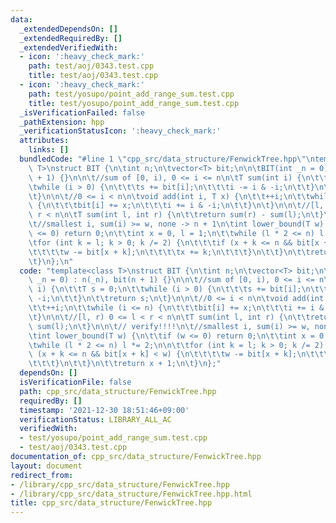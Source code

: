 ```yaml
---
data:
  _extendedDependsOn: []
  _extendedRequiredBy: []
  _extendedVerifiedWith:
  - icon: ':heavy_check_mark:'
    path: test/aoj/0343.test.cpp
    title: test/aoj/0343.test.cpp
  - icon: ':heavy_check_mark:'
    path: test/yosupo/point_add_range_sum.test.cpp
    title: test/yosupo/point_add_range_sum.test.cpp
  _isVerificationFailed: false
  _pathExtension: hpp
  _verificationStatusIcon: ':heavy_check_mark:'
  attributes:
    links: []
  bundledCode: "#line 1 \"cpp_src/data_structure/FenwickTree.hpp\"\ntemplate<class\
    \ T>\nstruct BIT {\n\tint n;\n\tvector<T> bit;\n\n\tBIT(int _n = 0) : n(_n), bit(n\
    \ + 1) {}\n\n\t//sum of [0, i), 0 <= i <= n\n\tT sum(int i) {\n\t\tT s = 0;\n\t\
    \twhile (i > 0) {\n\t\t\ts += bit[i];\n\t\t\ti -= i & -i;\n\t\t}\n\t\treturn s;\n\
    \t}\n\n\t//0 <= i < n\n\tvoid add(int i, T x) {\n\t\t++i;\n\t\twhile (i <= n)\
    \ {\n\t\t\tbit[i] += x;\n\t\t\ti += i & -i;\n\t\t}\n\t}\n\n\t//[l, r) 0 <= l <\
    \ r < n\n\tT sum(int l, int r) {\n\t\treturn sum(r) - sum(l);\n\t}\n\n\t// verify!!!!\n\
    \t//smallest i, sum(i) >= w, none -> n + 1\n\tint lower_bound(T w) {\n\t\tif (w\
    \ <= 0) return 0;\n\t\tint x = 0, l = 1;\n\t\twhile (l * 2 <= n) l *= 2;\n\n\t\
    \tfor (int k = l; k > 0; k /= 2) {\n\t\t\tif (x + k <= n && bit[x + k] < w) {\n\
    \t\t\t\tw -= bit[x + k];\n\t\t\t\tx += k;\n\t\t\t}\n\t\t}\n\t\treturn x + 1;\n\
    \t}\n};\n"
  code: "template<class T>\nstruct BIT {\n\tint n;\n\tvector<T> bit;\n\n\tBIT(int\
    \ _n = 0) : n(_n), bit(n + 1) {}\n\n\t//sum of [0, i), 0 <= i <= n\n\tT sum(int\
    \ i) {\n\t\tT s = 0;\n\t\twhile (i > 0) {\n\t\t\ts += bit[i];\n\t\t\ti -= i &\
    \ -i;\n\t\t}\n\t\treturn s;\n\t}\n\n\t//0 <= i < n\n\tvoid add(int i, T x) {\n\
    \t\t++i;\n\t\twhile (i <= n) {\n\t\t\tbit[i] += x;\n\t\t\ti += i & -i;\n\t\t}\n\
    \t}\n\n\t//[l, r) 0 <= l < r < n\n\tT sum(int l, int r) {\n\t\treturn sum(r) -\
    \ sum(l);\n\t}\n\n\t// verify!!!!\n\t//smallest i, sum(i) >= w, none -> n + 1\n\
    \tint lower_bound(T w) {\n\t\tif (w <= 0) return 0;\n\t\tint x = 0, l = 1;\n\t\
    \twhile (l * 2 <= n) l *= 2;\n\n\t\tfor (int k = l; k > 0; k /= 2) {\n\t\t\tif\
    \ (x + k <= n && bit[x + k] < w) {\n\t\t\t\tw -= bit[x + k];\n\t\t\t\tx += k;\n\
    \t\t\t}\n\t\t}\n\t\treturn x + 1;\n\t}\n};"
  dependsOn: []
  isVerificationFile: false
  path: cpp_src/data_structure/FenwickTree.hpp
  requiredBy: []
  timestamp: '2021-12-30 18:51:46+09:00'
  verificationStatus: LIBRARY_ALL_AC
  verifiedWith:
  - test/yosupo/point_add_range_sum.test.cpp
  - test/aoj/0343.test.cpp
documentation_of: cpp_src/data_structure/FenwickTree.hpp
layout: document
redirect_from:
- /library/cpp_src/data_structure/FenwickTree.hpp
- /library/cpp_src/data_structure/FenwickTree.hpp.html
title: cpp_src/data_structure/FenwickTree.hpp
---
```

